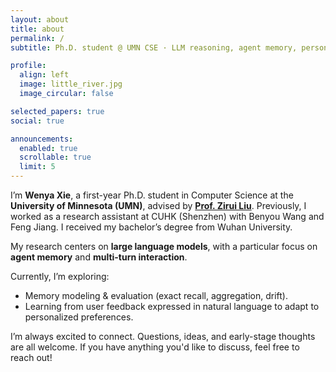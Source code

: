 ```yaml
---
layout: about
title: about
permalink: /
subtitle: Ph.D. student @ UMN CSE · LLM reasoning, agent memory, personalization

profile:
  align: left
  image: little_river.jpg
  image_circular: false

selected_papers: true
social: true

announcements:
  enabled: true
  scrollable: true
  limit: 5
---
```


I’m **Wenya Xie**, a first-year Ph.D. student in Computer Science at the **University of Minnesota (UMN)**, advised by [**Prof. Zirui Liu**](https://zirui-ray-liu.github.io/). Previously, I worked as a research assistant at CUHK (Shenzhen) with Benyou Wang and Feng Jiang. I received my bachelor’s degree from Wuhan University.

My research centers on **large language models**, with a particular focus on **agent memory** and **multi-turn interaction**.

Currently, I’m exploring:

  - Memory modeling & evaluation (exact recall, aggregation, drift).
  - Learning from user feedback expressed in natural language to adapt to personalized preferences.

I’m always excited to connect. Questions, ideas, and early-stage thoughts are all welcome.
If you have anything you'd like to discuss, feel free to reach out!
